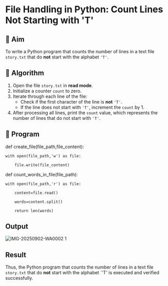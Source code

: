 # File Handling in Python: Count Lines Not Starting with 'T'

## 🎯 Aim
To write a Python program that counts the number of lines in a text file `story.txt` that do **not** start with the alphabet `'T'`.

## 🧠 Algorithm
1. Open the file `story.txt` in **read mode**.
2. Initialize a counter `count` to zero.
3. Iterate through each line of the file:
   - Check if the first character of the line is **not** `'T'`.
   - If the line does not start with `'T'`, increment the `count` by 1.
4. After processing all lines, print the `count` value, which represents the number of lines that do not start with `'T'`.

## 🧾 Program
def create_file(file_path,file_content):

    with open(file_path,'w') as file:

        file.write(file_content)
        
def count_words_in_file(file_path):
    
    with open(file_path,'r') as file:
    
        content=file.read()
        
        words=content.split()
        
        return len(words)

## Output
![IMG-20250902-WA0002 1](https://github.com/user-attachments/assets/6a61ceb4-4dc7-440c-be84-f91576d07a7b)

## Result
Thus, the Python program that counts the number of lines in a text file `story.txt` that do **not** start with the alphabet `'T' is executed and verified successfully.
